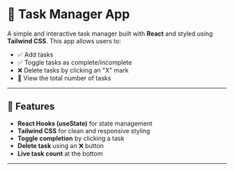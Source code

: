# 📝 Task Manager App

A simple and interactive task manager built with **React** and styled using **Tailwind CSS**. This app allows users to:

- ✅ Add tasks  
- ✅ Toggle tasks as complete/incomplete  
- ❌ Delete tasks by clicking an "X" mark  
- 🎯 View the total number of tasks

---

## 🚀 Features

- **React Hooks (useState)** for state management
- **Tailwind CSS** for clean and responsive styling
- **Toggle completion** by clicking a task
- **Delete task** using an ❌ button
- **Live task count** at the bottom

---


